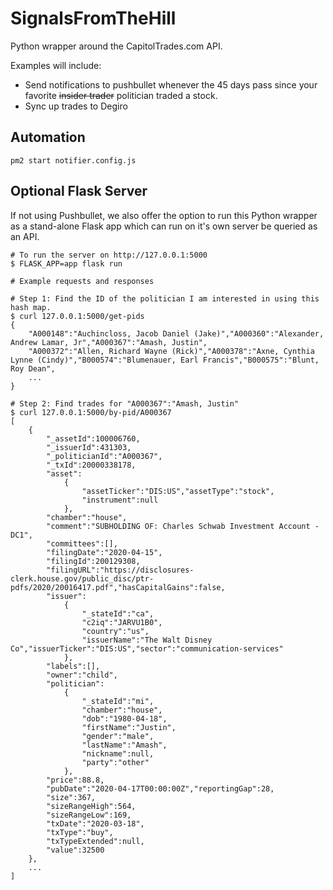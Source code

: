 # SignalsFromTheHill

Python wrapper around the CapitolTrades.com API. 

Examples will include:

- Send notifications to pushbullet whenever the 45 days pass since your favorite ~~insider trader~~ politician traded a stock.
- Sync up trades to Degiro

## Automation

`pm2 start notifier.config.js`

## Optional Flask Server
If not using Pushbullet, we also offer the option to run this Python wrapper as a stand-alone Flask app which can run on it's own server be queried as an API.

```
# To run the server on http://127.0.0.1:5000
$ FLASK_APP=app flask run
```

```
# Example requests and responses

# Step 1: Find the ID of the politician I am interested in using this hash map.
$ curl 127.0.0.1:5000/get-pids
{
    "A000148":"Auchincloss, Jacob Daniel (Jake)","A000360":"Alexander, Andrew Lamar, Jr","A000367":"Amash, Justin",
    "A000372":"Allen, Richard Wayne (Rick)","A000378":"Axne, Cynthia Lynne (Cindy)","B000574":"Blumenauer, Earl Francis","B000575":"Blunt, Roy Dean", 
    ... 
}

# Step 2: Find trades for "A000367":"Amash, Justin"
$ curl 127.0.0.1:5000/by-pid/A000367
[
    {
        "_assetId":100006760,
        "_issuerId":431303,
        "_politicianId":"A000367",
        "_txId":20000338178,
        "asset":
            {
                "assetTicker":"DIS:US","assetType":"stock",
                "instrument":null
            },
        "chamber":"house",
        "comment":"SUBHOLDING OF: Charles Schwab Investment Account - DC1",
        "committees":[],
        "filingDate":"2020-04-15",
        "filingId":200129308,
        "filingURL":"https://disclosures-clerk.house.gov/public_disc/ptr-pdfs/2020/20016417.pdf","hasCapitalGains":false,
        "issuer":
            {
                "_stateId":"ca",
                "c2iq":"JARVU1B0",
                "country":"us",
                "issuerName":"The Walt Disney Co","issuerTicker":"DIS:US","sector":"communication-services"
            },
        "labels":[],
        "owner":"child",
        "politician":
            {
                "_stateId":"mi",
                "chamber":"house",
                "dob":"1980-04-18",
                "firstName":"Justin",
                "gender":"male",
                "lastName":"Amash",
                "nickname":null,
                "party":"other"
            },
        "price":88.8,
        "pubDate":"2020-04-17T00:00:00Z","reportingGap":28,
        "size":367,
        "sizeRangeHigh":564,
        "sizeRangeLow":169,
        "txDate":"2020-03-18",
        "txType":"buy",
        "txTypeExtended":null,
        "value":32500
    },
    ...
]
```
